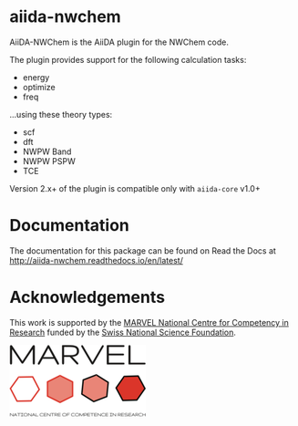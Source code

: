 # aiida-nwchem
AiiDA-NWChem is the AiiDA plugin for the NWChem code.

The plugin provides support for the following calculation tasks:
- energy
- optimize
- freq

...using these theory types:
- scf
- dft
- NWPW Band
- NWPW PSPW
- TCE

Version 2.x+ of the plugin is compatible only with `aiida-core` v1.0+


# Documentation
The documentation for this package can be found on Read the Docs at
http://aiida-nwchem.readthedocs.io/en/latest/

# Acknowledgements

This work is supported by the [MARVEL National Centre for Competency in Research](<http://nccr-marvel.ch>) funded by the [Swiss National Science Foundation](<http://www.snf.ch/en>).

![MARVEL](miscellaneous/logos/MARVEL.png)
